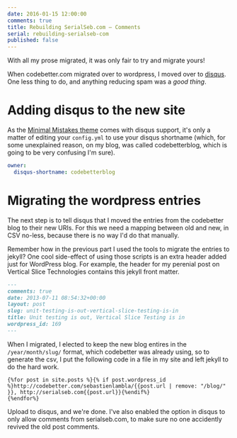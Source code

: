 ```yaml
---
date: 2016-01-15 12:00:00
comments: true
title: Rebuilding SerialSeb.com – Comments
serial: rebuilding-serialseb-com
published: false
---
```

With all my prose migrated, it was only fair to try and migrate yours!

When codebetter.com migrated over to wordpress, I moved over to [disqus][disqus]. One less thing to do, and anything reducing spam was a *good thing*.

# Adding disqus to the new site

As the [Minimal Mistakes theme][minimal-mistakes] comes with disqus support, it's only a matter of editing your `config.yml` to use your disqus shortname (which, for some unexplained reason, on my blog, was called codebetterblog, which is going to be very confusing I'm sure).

```yml
owner:
  disqus-shortname: codebetterblog
```

# Migrating the wordpress entries

The next step is to tell disqus that I moved the entries from the codebetter blog to their new URIs. For this we need a mapping between old and new, in CSV no-less, because there is no way I'd do that manually.

Remember how in the previous part I used the tools to migrate the entries to jekyll? One cool side-effect of using those scripts is an extra header added just for WordPress blog. For example, the header for my perenial post on Vertical Slice Technologies contains this jekyll front matter.
```markdown
---
comments: true
date: 2013-07-11 08:54:32+00:00
layout: post
slug: unit-testing-is-out-vertical-slice-testing-is-in
title: Unit testing is out, Vertical Slice Testing is in
wordpress_id: 169
---
```
When I migrated, I elected to keep the new blog entires in the `/year/month/slug/` format, which codebetter was already using, so to generate the csv, I put the following code in a file in my site and left jekyll to do the hard work.
```
{%for post in site.posts %}{% if post.wordpress_id %}http://codebetter.com/sebastienlambla/{{post.url | remove: "/blog/" }}, http://serialseb.com{{post.url}}{%endif%}
{%endfor%}
```
Upload to disqus, and we're done. I've also enabled the option in disqus to only allow comments from serialseb.com, to make sure no one accidently revived the old post comments.

[disqus]: <https://disqus.com>
[minimal-mistakes]:<https://mademistakes.com/minimal-mistakes/>
